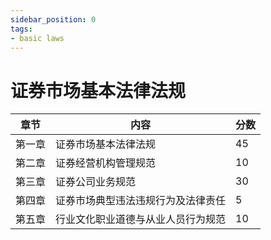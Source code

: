 ```yaml
---
sidebar_position: 0
tags:
- basic laws
---
```


# 证券市场基本法律法规


| 章节 | 内容 | 分数 |
| ----| ---- | ----|
| 第一章 | 证券市场基本法律法规| 45 |
| 第二章 | 证券经营机构管理规范| 10 |
| 第三章 | 证券公司业务规范| 30 |
| 第四章 | 证券市场典型违法违规行为及法律责任| 5 |
| 第五章 | 行业文化职业道德与从业人员行为规范| 10 |


